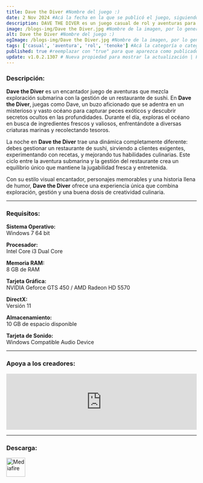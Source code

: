 ```yaml
---
title: Dave the Diver #Nombre del juego :)
date: 2 Nov 2024 #Acá la fecha en la que se publicó el juego, siguiendo este formato: Dia "30", Mes "Oct", Año "2024" = como debe quedar: 30 Oct 2024
description: DAVE THE DIVER es un juego casual de rol y aventuras para un solo jugador que incluye elementos de pesca y exploración del fondo marino durante el día y de gestión de un restaurante de sushi durante la noche. #Acá una mini descripción del juego
image: /blogs-img/Dave the Diver.jpg #Nombre de la imagen, por lo general es exactamente el mismo nombre que el juego excluyendo lo ":" (Dos puntos)
alt: Dave the Diver #Nombre del juego :)
ogImage: /blogs-img/Dave the Diver.jpg #Nombre de la imagen, por lo general es exactamente el mismo nombre que el juego excluyendo lo ":" (Dos puntos)
tags: ['casual', 'aventura', 'rol', 'tenoke'] #Acá la categoría o categorías del juego, si es más de una se coloca en este formato: ['categoría1', 'categoría2']
published: true #reemplazar con "true" para que aparezca como publicado
update: v1.0.2.1307 # Nueva propiedad para mostrar la actualización | Formato: v1.0.0
---
```


<!--En VSCode seleccionando una palabra, por ejemplo: "Dave the Diver" y apretando Ctrl+F2 se seleccionan todas las palabras iguales-->

### Descripción:
**Dave the Diver** es un encantador juego de aventuras que mezcla exploración submarina con la gestión de un restaurante de sushi. En **Dave the Diver**, juegas como Dave, un buzo aficionado que se adentra en un misterioso y vasto océano para capturar peces exóticos y descubrir secretos ocultos en las profundidades. Durante el día, exploras el océano en busca de ingredientes frescos y valiosos, enfrentándote a diversas criaturas marinas y recolectando tesoros.

La noche en **Dave the Diver** trae una dinámica completamente diferente: debes gestionar un restaurante de sushi, sirviendo a clientes exigentes, experimentando con recetas, y mejorando tus habilidades culinarias. Este ciclo entre la aventura submarina y la gestión del restaurante crea un equilibrio único que mantiene la jugabilidad fresca y entretenida.

Con su estilo visual encantador, personajes memorables y una historia llena de humor, **Dave the Diver** ofrece una experiencia única que combina exploración, gestión y una buena dosis de creatividad culinaria.

<!--Prompt para Chat-GPT: Hazme una descripción para el juego "Dave the Diver" y cada que menciones "Dave the Diver" ponlo en negrita -->

---

### Requisitos:
**Sistema Operativo:**  
Windows 7 64 bit

**Procesador:**  
Intel Core i3 Dual Core

**Memoria RAM:**  
8 GB de RAM

**Tarjeta Gráfica:**  
NVIDIA Geforce GTS 450 / AMD Radeon HD 5570

**DirectX:**  
Versión 11

**Almacenamiento:**  
10 GB de espacio disponible

**Tarjeta de Sonido:**  
Windows Compatible Audio Device

<!--Si falta o sobra un requisito se quita o se agrega manteniendo el mismo formato-->

---

### Apoya a los creadores:
<iframe src="https://store.steampowered.com/widget/1868140/" frameborder="0" style="background-color: transparent; width: 100% !important; aspect-ratio: 646 / 190;"></iframe>

<!--Reemplazar los numeros (AppID) del juego (en este caso 2668510) por el numero (AppID) correspondiente con el juego a publicar-->
<!--El AppID se encuentra en la URL del Juego en Steam-->

---

### Descarga:

[<img src="https://gist.github.com/cxmeel/0dbc95191f239b631c3874f4ccf114e2/raw/download.svg" alt="Mediafire" height="50" />](https://www.mediafire.com/file/golhplcl2nzh3ca/Dave_the_Diver.zip/file)

<!-- # se debe reemplazar por el link de descarga-->

<!--NOMBRE-DEL-SERVICIO se debe reemplazar por el servicio donde está subido el juego-->